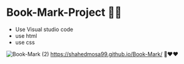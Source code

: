 # Book-Mark-Project  🤩✅


* Use Visual studio code
* use html
* use css

![Book-Mark (2)](https://user-images.githubusercontent.com/102252842/197861767-7bd75a8a-39a1-449c-991e-9418aad12814.png)
https://shahedmosa99.github.io/Book-Mark/
 👀❤❤
